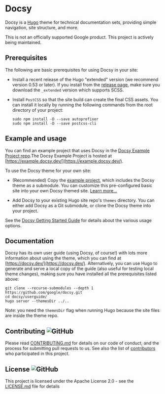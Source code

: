 # Docsy 

Docsy is a [Hugo](https://gohugo.io/) theme for technical documentation sets, providing simple navigation, site structure, and more.

This is not an officially supported Google product. This project is actively being maintained.

## Prerequisites

The following are basic prerequisites for using Docsy in your site:

- Install a recent release of the Hugo "extended" version (we recommend version 0.53 or later). If you install from the 
  [release page](https://github.com/gohugoio/hugo/releases), make sure you download the `_extended` version which supports SCSS.

- Install `PostCSS` so that the site build can create the final CSS assets. You can install it locally by running 
  the following commands from the root directory of your project:

  ```
  sudo npm install -D --save autoprefixer
  sudo npm install -D --save postcss-cli
  ```

## Example and usage

You can find an example project that uses Docsy in the [Docsy Example Project repo](https://github.com/google/docsy-example).The Docsy Example Project is hosted at [https://example.docsy.dev/](https://example.docsy.dev/).

To use the Docsy theme for your own site:

  - (Recommended) Copy the [example project](https://github.com/google/docsy-example),
     which includes the Docsy theme as a submodule.
    You can customize this pre-configured basic site into your own Docsy themed site. 
    [Learn more...](https://github.com/google/docsy-example)
  
  - Add Docsy to your existing Hugo site repo's `themes` directory. You can either add Docsy as a Git submodule, or 
    clone the Docsy theme into your project.

See the [Docsy Getting Started Guide](https://docsy.dev/docs/getting-started/) for 
details about the various usage options.

## Documentation

Docsy has its own user guide (using Docsy, of course!) with lots more information about using the theme, which you can find at [https://docsy.dev/](https://docsy.dev/). Alternatively, you can use Hugo to generate and serve a local copy of the guide (also useful for testing local theme changes), making sure you have installed all the prerequisites listed above:

```
git clone --recurse-submodules --depth 1 https://github.com/google/docsy.git
cd docsy/userguide/
hugo server --themesDir ../..
```

Note: you need the `themesDir` flag when running Hugo because the site files are inside the theme repo.

## Contributing ![GitHub](https://img.shields.io/github/contributors/google/docsy)

Please read [CONTRIBUTING.md](https://github.com/google/docsy/blob/master/CONTRIBUTING.md) for details on our code of conduct, and the process for submitting pull requests to us.
See also the list of [contributors](https://github.com/google/docsy/graphs/contributors) who participated in this project.

## License ![GitHub](https://img.shields.io/github/license/google/docsy)

This project is licensed under the Apache License 2.0 - see the [LICENSE.md](https://github.com/google/docsy/blob/master/LICENSE) file for details

